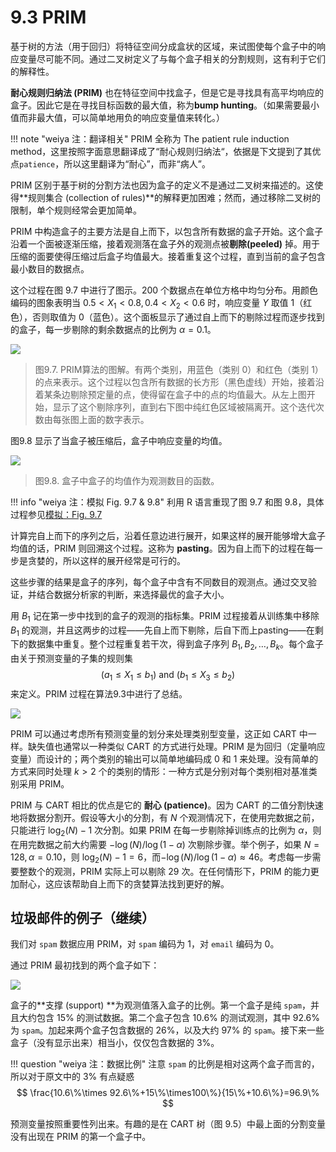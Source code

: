 # 9.3 PRIM

基于树的方法（用于回归）将特征空间分成盒状的区域，来试图使每个盒子中的响应变量尽可能不同。通过二叉树定义了与每个盒子相关的分割规则，这有利于它们的解释性。

**耐心规则归纳法 (PRIM)** 也在特征空间中找盒子，但是它是寻找具有高平均响应的盒子。因此它是在寻找目标函数的最大值，称为**bump hunting**。（如果需要最小值而非最大值，可以简单地用负的响应变量值来转化。）

!!! note "weiya 注：翻译相关"
    PRIM 全称为 The patient rule induction method，这里按照字面意思翻译成了“耐心规则归纳法“，依据是下文提到了其优点`patience`，所以这里翻译为“耐心”，而非“病人”。

PRIM 区别于基于树的分割方法也因为盒子的定义不是通过二叉树来描述的。这使得**规则集合 (collection of rules)**的解释更加困难；然而，通过移除二叉树的限制，单个规则经常会更加简单。

PRIM 中构造盒子的主要方法是自上而下，以包含所有数据的盒子开始。这个盒子沿着一个面被逐渐压缩，接着观测落在盒子外的观测点被**剔除(peeled)** 掉。用于压缩的面要使得压缩过后盒子均值最大。接着重复这个过程，直到当前的盒子包含最小数目的数据点。

这个过程在图 9.7 中进行了图示。200 个数据点在单位方格中均匀分布。用颜色编码的图象表明当 $0.5<X_1<0.8,0.4<X_2<0.6$ 时，响应变量 $Y$ 取值 1（红色），否则取值为 0（蓝色）。这个面板显示了通过自上而下的剔除过程而逐步找到的盒子，每一步剔除的剩余数据点的比例为 $\alpha=0.1$。

![](../img/09/fig9.7.png)

> 图9.7. PRIM算法的图解。有两个类别，用蓝色（类别 0）和红色（类别 1）的点来表示。这个过程以包含所有数据的长方形（黑色虚线）开始，接着沿着某条边剔除预定量的点，使得留在盒子中的点的均值最大。从左上图开始，显示了这个剔除序列，直到右下图中纯红色区域被隔离开。这个迭代次数由每张图上面的数字表示。

图9.8 显示了当盒子被压缩后，盒子中响应变量的均值。

![](../img/09/fig9.8.png)

> 图9.8. 盒子中盒子的均值作为观测数目的函数。

!!! info "weiya 注：模拟 Fig. 9.7 & 9.8"
    利用 R 语言重现了图 9.7 和图 9.8，具体过程参见[模拟：Fig. 9.7](../notes/tree/sim-9-7/index.html)

计算完自上而下的序列之后，沿着任意边进行展开，如果这样的展开能够增大盒子均值的话，PRIM 则回溯这个过程。这称为 **pasting**。因为自上而下的过程在每一步是贪婪的，所以这样的展开经常是可行的。

这些步骤的结果是盒子的序列，每个盒子中含有不同数目的观测点。通过交叉验证，并结合数据分析家的判断，来选择最优的盒子大小。

用 $B_1$ 记在第一步中找到的盒子的观测的指标集。PRIM 过程接着从训练集中移除 $B_1$ 的观测，并且这两步的过程——先自上而下剔除，后自下而上pasting——在剩下的数据集中重复。整个过程重复若干次，得到盒子序列 $B_1,B_2,\ldots,B_k$。每个盒子由关于预测变量的子集的规则集
$$
(a_1\le X_1\le b_1)\text{ and } (b_1\le X_3\le b_2)
$$
来定义。PRIM 过程在算法9.3中进行了总结。

![](../img/09/alg9.3.png)

PRIM 可以通过考虑所有预测变量的划分来处理类别型变量，这正如 CART 中一样。缺失值也通常以一种类似 CART 的方式进行处理。PRIM 是为回归（定量响应变量）而设计的；两个类别的输出可以简单地编码成 0 和 1 来处理。没有简单的方式来同时处理 $k > 2$ 个的类别的情形：一种方式是分别对每个类别相对基准类别采用 PRIM。

PRIM 与 CART 相比的优点是它的 **耐心 (patience)**。因为 CART 的二值分割快速地将数据分割开。假设等大小的分割，有 $N$ 个观测情况下，在使用完数据之前，只能进行 $\log_2(N)-1$ 次分割。如果 PRIM 在每一步剔除掉训练点的比例为 $\alpha$，则在用完数据之前大约需要 $-\log(N)/\log(1-\alpha)$ 次剔除步骤。举个例子，如果 $N=128,\alpha=0.10$，则 $\log_2(N)-1=6$，而$-\log(N)/\log(1-\alpha)\approx 46$。考虑每一步需要整数个的观测，PRIM 实际上可以剔除 29 次。在任何情形下，PRIM 的能力更加耐心，这应该帮助自上而下的贪婪算法找到更好的解。

## 垃圾邮件的例子（继续）

我们对 `spam` 数据应用 PRIM，对 `spam` 编码为 1，对 `email` 编码为 0。
 
通过 PRIM 最初找到的两个盒子如下：

![](../img/09/pic1.png)

盒子的**支撑 (support) **为观测值落入盒子的比例。第一个盒子是纯 `spam`，并且大约包含 15% 的测试数据。第二个盒子包含 10.6% 的测试观测，其中 92.6% 为 `spam`。加起来两个盒子包含数据的 26%，以及大约 97% 的 `spam`。接下来一些盒子（没有显示出来）相当小，仅仅包含数据的 3%。

!!! question "weiya 注：数据比例"
    注意 `spam` 的比例是相对这两个盒子而言的，所以对于原文中的 $3\%$ 有点疑惑
    $$
    \frac{10.6\%\times 92.6\%+15\%\times100\%}{15\%+10.6\%}=96.9\%
    $$

预测变量按照重要性列出来。有趣的是在 CART 树（图 9.5）中最上面的分割变量没有出现在 PRIM 的第一个盒子中。
